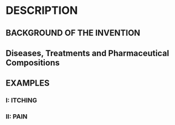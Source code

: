 # DESCRIPTION

## BACKGROUND OF THE INVENTION

## Diseases, Treatments and Pharmaceutical Compositions

## EXAMPLES

### I: ITCHING

### II: PAIN

